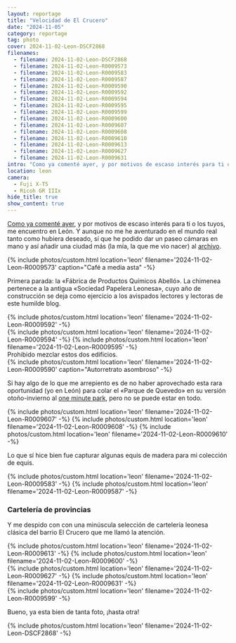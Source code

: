 ```yaml
---
layout: reportage
title: "Velocidad de El Crucero"
date: "2024-11-05"
category: reportage
tag: photo
cover: 2024-11-02-Leon-DSCF2868
filenames:
  - filename: 2024-11-02-Leon-DSCF2868
  - filename: 2024-11-02-Leon-R0009573
  - filename: 2024-11-02-Leon-R0009583
  - filename: 2024-11-02-Leon-R0009587
  - filename: 2024-11-02-Leon-R0009590
  - filename: 2024-11-02-Leon-R0009592
  - filename: 2024-11-02-Leon-R0009594
  - filename: 2024-11-02-Leon-R0009595
  - filename: 2024-11-02-Leon-R0009599
  - filename: 2024-11-02-Leon-R0009600
  - filename: 2024-11-02-Leon-R0009607
  - filename: 2024-11-02-Leon-R0009608
  - filename: 2024-11-02-Leon-R0009610
  - filename: 2024-11-02-Leon-R0009613
  - filename: 2024-11-02-Leon-R0009627
  - filename: 2024-11-02-Leon-R0009631
intro: "Como ya comenté ayer, y por motivos de escaso interés para ti o los tuyos, me encuentro en León. Y aunque no me he aventurado en el mundo real tanto como hubiera deseado, sí que he podido dar un paseo cámaras en mano y así añadir una ciudad más (la mía, la que me vio nacer) al archivo."
location: leon
camera:
  - Fuji X-T5
  - Ricoh GR IIIx
hide_title: true
show_content: true
---
```


[Como ya comenté ayer](/2024/11/04/misterioso-y-festivo), y por motivos de
escaso interés para ti o los tuyos, me encuentro en León. Y aunque no me he
aventurado en el mundo real tanto como hubiera deseado, sí que he podido dar un paseo
cámaras en mano y así añadir una ciudad más (la mía, la que me vio nacer) al [archivo](/photos/archive).

<div class="g">
    {% include photos/custom.html location='leon' filename='2024-11-02-Leon-R0009573' caption="Café a media asta" -%}
</div>

<p>Primera parada: la «Fábrica de Productos Químicos Abelló». La chimenea
    pertenece a la antigua «Sociedad Papelera Leonesa», cuyo año de construcción
    se deja como ejercicio a los avispados lectores y lectoras de este humilde blog.</p>

<div class="g">
    {% include photos/custom.html location='leon' filename='2024-11-02-Leon-R0009592' -%}
</div>

<div class="g with-caption">
    <div class="h">
        {% include photos/custom.html location='leon' filename='2024-11-02-Leon-R0009594' -%}
        {% include photos/custom.html location='leon' filename='2024-11-02-Leon-R0009595' -%}
    </div>
<figcaption>Prohibido mezclar estos dos edificios.</figcaption>
</div>

<div class="g">
    {% include photos/custom.html location='leon' filename='2024-11-02-Leon-R0009590' caption="Autorretrato asombroso" -%}
</div>

<p>Si hay algo de lo que me arrepiento es de no haber aprovechado esta rara oportunidad (yo en León) para colar el «Parque
    de Quevedo» en su versión otoño-invierno al <a href="https://oneminutepark.tv">one
        minute park</a>, pero no se puede estar en todo.</p>

<div class="g">
    {% include photos/custom.html location='leon' filename='2024-11-02-Leon-R0009607' -%}
    {% include photos/custom.html location='leon' filename='2024-11-02-Leon-R0009608' -%}
    {% include photos/custom.html location='leon' filename='2024-11-02-Leon-R0009610' -%}
</div>

<p>Lo que sí hice bien fue capturar algunas equis de madera para mi colección de equis.</p>

<div class="g">
    {% include photos/custom.html location='leon' filename='2024-11-02-Leon-R0009583' -%}
    {% include photos/custom.html location='leon' filename='2024-11-02-Leon-R0009587' -%}
</div>

<div class="g has-margin-top">
    <h3>Cartelería de provincias</h3>
<p>Y me despido con con una minúscula selección de cartelería leonesa clásica
    del barrio El Crucero que me llamó la atención.</p>
</div>

<div class="g">
    {% include photos/custom.html location='leon' filename='2024-11-02-Leon-R0009613' -%}
    {% include photos/custom.html location='leon' filename='2024-11-02-Leon-R0009600' -%}
    <div class="h">
        {% include photos/custom.html location='leon' filename='2024-11-02-Leon-R0009627' -%}
        {% include photos/custom.html location='leon' filename='2024-11-02-Leon-R0009631' -%}
    </div>
    {% include photos/custom.html location='leon' filename='2024-11-02-Leon-R0009599' -%}
</div>

<div class="g has-margin-top">
<p>Bueno, ya esta bien de tanta foto, ¡hasta otra!</p>
</div>

<div class="g">
    {% include photos/custom.html location='leon' filename='2024-11-02-Leon-DSCF2868' -%}
</div>
